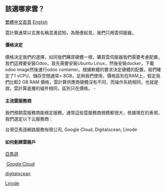 ## 該選哪家雲？

[繁體中文首頁](https://github.com/tacticlink/cheapdigital)  [English](https://github.com/tacticlink/cheapdigital/blob/master/README_en.md)

雲計算通常以玄異名稱混淆認知，為簡便起見，我們只用雲伺服器。

#### 價格決定

價格決定我們的選擇，如同我們購買硬體一樣，購買雲伺服器我們需要考慮配置，我們這裡要安裝Odoo，首先需要安裝Ubuntu Linux，然後安裝docker，下載odoo image然後運行odoo container。根據軟體的要求決定硬體的配置。我們確定了1 vCPU，儲存空間通常> 8GB，足夠我們使用，價格區別在RAM上，假定我們比較2 GB RAM 價格，雲計算供應商硬體沒有不同，而操作系統相同，也就是說，雲計算底層的組件相同，區別只在價格。 -

#### 主流雲服務商

我們預期雲服務商能穩定服務，通常這些雲服務商規模都很大，依據現在的表現，我們選定以下云服務商：

台灣亞馬遜網路服務有限公司, Google Cloud, Digitalocean, Linode

#### 如何創建雲賬戶

[亞馬遜](https://aws.amazon.com/premiumsupport/knowledge-center/create-and-activate-aws-account/)

 [Google Cloud](https://cloud.google.com/billing/docs/how-to/manage-billing-account)

[digitalocean](https://cloud.digitalocean.com/registrations/new)

[Linode](https://login.linode.com/signup)
